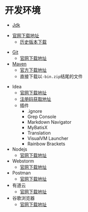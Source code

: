# 开发环境

* [Jdk]()
- [官网下载地址](https://www.oracle.com/technetwork/java/javase/downloads/index.html)
  - [历史版本下载](https://www.oracle.com/technetwork/java/javase/archive-139210.html)
  
* [Git](Git.md)
  - [官网下载地址](https://git-scm.com/)
* [Maven](Maven.md)
  - [官方下载地址](http://maven.apache.org/download.cgi)
  - 直接下载以`-bin.zip`结尾的文件
- Idea
  - [官网下载地址](http://www.jetbrains.com/)
  - [注册码获取地址](http://idea.lanyus.com/)
  - 插件
    - .ignore
    - Grep Console
    - Markdown Navigator
    - MyBatisX
    - Translation
    - VisualVM Launcher
    - Rainbow Brackets
- Nodejs
  - [官网下载地址](https://nodejs.org/en/download/)
- Webstorm
  - [官网下载地址](https://www.jetbrains.com/webstorm/)
- Postman
  - [官网下载地址](https://www.getpostman.com/)
- 有道云
  - [官网下载地址](http://note.youdao.com/)
- 谷歌浏览器
  - [官网下载地址](https://www.google.cn/chrome/)